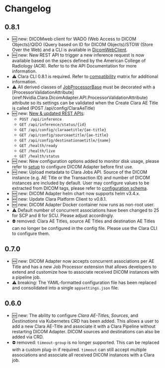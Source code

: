 # Changelog

## 0.8.1

- :new: new: DICOMweb client for WADO (Web Access to DICOM Objects)/QIDO (Query based on ID for DICOM Objects)/STOW 
  (Store Over the Web) and a CLI is available in [DicomWebClient](https://github.com/NVIDIA/clara-dicom-adapter/tree/main/src/DicomWebClient).
- :new: new: New REST API to trigger a new inference request is now available based on the specs defined by the 
  American College of Radiology (ACR). Refer to to the API Documentation for more information.
- :warning: Clara CLI 0.8.1 is required.  Refer to [compatibility](./setup/compatibility.md) matrix for additional information.
- :warning: All derived classes of [JobProcessorBase](xref:Nvidia.Clara.DicomAdapter.API.JobProcessorBase) must
  be decorated with a [ProcessorValidationAttribute] (xref:Nvidia.Clara.DicomAdapter.API.ProcessorValidationAttribute) 
  attribute so its settings can be validated when the Create Clara AE Title is called (POST /api/config/ClaraAeTitle)
- :new: new: [New & updated REST APIs](./api/rest.md):
  - `POST /api/inference`
  - `GET /api/inference/status/{id}`
  - `GET /api/config/claraaetitle/{ae-title}`
  - `GET /api/config/sourceaetitle/{ae-title}`
  - `GET /api/config/destinationaetitle/{name}`
  - `GET /health/ready`
  - `GET /health/live`
  - `GET /health/status`
- :new: new: New configuration options added to monitor disk usage, please refer to [setup](./setup/setup.md) to configure DICOM Adapter before first use.
- :new: new: Upload metadata to Clara Jobs API.  Source of the DICOM instance (e.g. AE Title or the Transaction ID) and number of DICOM instances are included by default.  User may configure values to be extracted from DICOM tags, please refer to [configuration schema](./setup/schema.md).
- :new: new: DICOM Adapter helm chart now supports helm v3.4.x.
- :new: new: Update Clara Platform Client to v0.8.1.
- :new: new: DICOM Adapter Docker container now runs as non-root user.
- :warning: Default number of concurrent associations have been changed to 25 for SCP and 8 for SCU. Please adjust accordingly.
- :no_entry: removed: Clara AE Titles, source AE Titles and destination AE Titles can no longer be configured in the config file. Please use the Clara CLI to configure them.


## 0.7.0

- :new: new: DICOM Adapter now accepts concurrent associations per AE Title and has a new Job
  Processor extension that allows developers to extend and customize how to associate received DICOM
  instances with a pipeline job.
- :warning: breaking: The YAML-formatted configuration file has been replaced and consolidated into
  a single `appsettings.json` file.

## 0.6.0

- :new: new: The ability to configure *Clara AE-Title*s, _Sources_, and _Destinations_ via
  Kubernetes CRD has been added. This allows a user to add a new Clara AE-Title and
  associate it with a Clara Pipeline without restarting DICOM Adapter. DICOM sources and
  destinations can also be added via CRD.
- :no_entry: removed: `timeout-group` is no longer supported. This can be replaced with a custom
  plug-in if required. `timeout` can still accept multiple associations and associate all
  received DICOM instances with a Clara job.
